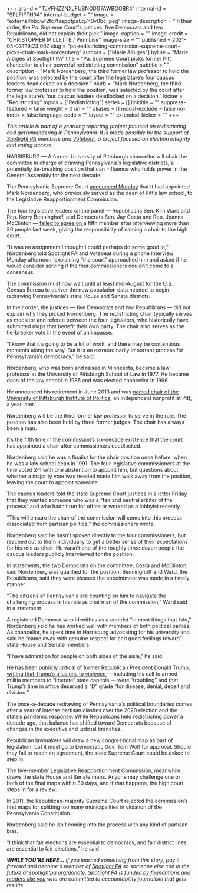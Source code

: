 +++
arc-id = "TJVFNZZNXJFUBNODG7AWBOOBR4"
internal-id = "SPLFIFTH04"
internal-budget = ""
image = "external/nbqwf2fc7tseppfpa8q7n0v0bc.jpeg"
image-description = "In their order, the Pa. Supreme Court's justices, five Democrats and two Republicans, did not explain their pick."
image-caption = ""
image-credit = "CHRISTOPHER MILLETTE / PennLive"
image-size = ""
published = 2021-05-03T19:23:00Z
slug = "pa-redistricting-commission-supreme-court-picks-chair-mark-nordenberg"
authors = ["Marie Albiges"]
byline = "Marie Albiges of Spotlight PA"
title = "Pa. Supreme Court picks former Pitt chancellor to chair powerful redistricting commission"
subtitle = ""
description = "Mark Nordenberg, the third former law professor to hold the position, was selected by the court after the legislature’s four caucus leaders deadlocked on a decision."
blurb = "Mark Nordenberg, the third former law professor to hold the position, was selected by the court after the legislature’s four caucus leaders deadlocked on a decision."
kicker = "Redistricting"
topics = ["Redistricting"]
series = []
linktitle = ""
suppress-featured = false
weight = 0
url = ""
aliases = []
modal-exclude = false
no-index = false
language-code = ""
layout = ""
extended-kicker = ""
+++

<i>This article is part of a yearlong reporting project focused on redistricting and gerrymandering in Pennsylvania. It is made possible by the support of </i><a href="https://www.spotlightpa.org/"><i>Spotlight PA</i></a><i> members and </i><a href="https://web.archive.org/20201019151248/https://votebeat.org/"><i>Votebeat</i></a><i>, a project focused on election integrity and voting access.</i>

HARRISBURG — A former University of Pittsburgh chancellor will chair the committee in charge of drawing Pennsylvania’s legislative districts, a potentially tie-breaking position that can influence who holds power in the General Assembly for the next decade.

The Pennsylvania Supreme Court <a href="https://web.archive.org/web/20210527021244/http://www.pacourts.us/assets/opinions/Supreme/out/Order%20Entered%20-%20104765239134335172.pdf?cb=1">announced Monday</a> that it had appointed Mark Nordenberg, who previously served as the dean of Pitt’s law school, to the Legislative Reapportionment Commission.

The four legislative leaders on the panel — Republicans Sen. Kim Ward and Rep. Kerry Benninghoff, and Democrats Sen. Jay Costa and Rep. Joanna McClinton — <a href="https://www.spotlightpa.org/news/2021/04/pa-supreme-court-redistricting-chair-democrats-republicans-agreement/">failed to agree on </a>a fifth member after interviewing more than 30 people last week, giving the responsibility of naming a chair to the high court.

<script src="https://www.spotlightpa.org/embed.js" async></script><div data-spl-embed-version="1" data-spl-src="https://www.spotlightpa.org/embeds/newsletter/"></div>

“It was an assignment I thought I could perhaps do some good in,” Nordenberg told Spotlight PA and Votebeat during a phone interview Monday afternoon, explaining “the court” approached him and asked if he would consider serving if the four commissioners couldn’t come to a consensus.

The commission must now wait until at least mid-August for the U.S. Census Bureau to deliver the new population data needed to begin redrawing Pennsylvania’s state House and Senate districts.

In their order, the justices — five Democrats and two Republicans — did not explain why they picked Nordenberg. The redistricting chair typically serves as mediator and referee between the four legislators, who historically have submitted maps that benefit their own party. The chair also serves as the tie-breaker vote in the event of an impasse.

“I know that it’s going to be a lot of work, and there may be contentious moments along the way. But it is an extraordinarily important process for Pennsylvania’s democracy,” he said.

Nordenberg, who was born and raised in Minnesota, became a law professor at the University of Pittsburgh School of Law in 1977. He became dean of the law school in 1985 and was elected chancellor in 1996.

He announced his retirement in June 2013 and was <a href="https://archive.triblive.com/news/nordenberg-to-chair-pitts-institute-of-politics/">named chair of the University of Pittsburgh Institute of Politics</a>, an independent nonprofit at Pitt, a year later.

Nordenberg will be the third former law professor to serve in the role. The position has also been held by three former judges. The chair has always been a man.

It’s the fifth time in the commission’s six-decade existence that the court has appointed a chair after commissioners deadlocked.

Nordenberg said he was a finalist for the chair position once before, when he was a law school dean in 1991. The four legislative commissioners at the time voted 2-1 with one abstention to appoint him, but questions about whether a majority vote was needed made him walk away from the position, leaving the court to appoint someone.

The caucus leaders told the state Supreme Court justices in a letter Friday that they wanted someone who was a “fair and neutral arbiter of the process” and who hadn’t run for office or worked as a lobbyist recently.

“This will ensure the chair of the commission will come into this process dissociated from partisan politics,” the commissioners wrote.

Nordenberg said he hasn’t spoken directly to the four commissioners, but reached out to them individually to get a better sense of their expectations for his role as chair. He wasn’t one of the roughly three dozen people the caucus leaders publicly interviewed for the position.

In statements, the two Democrats on the committee, Costa and McClinton, said Nordenberg was qualified for the position. Benninghoff and Ward, the Republicans, said they were pleased the appointment was made in a timely manner.

“The citizens of Pennsylvania are counting on him to navigate the challenging process in his role as chairman of the commission,” Ward said in a statement.

A registered Democrat who identifies as a centrist “in most things that I do,” Nordenberg said he has worked well with members of both political parties. As chancellor, he spent time in Harrisburg advocating for his university and said he “came away with genuine respect for and good feelings toward” state House and Senate members.

“I have admiration for people on both sides of the aisle,” he said.

He has been publicly critical of former Republican President Donald Trump, <a href="https://www.post-gazette.com/opinion/Op-Ed/2020/10/31/Mark-Nordenberg-Grading-the-president-s-performance/stories/202010310011">writing that Trump’s allusions to violence </a>— including his call to armed militia members to “liberate” state capitols — were “troubling” and that Trump’s time in office deserved a “D” grade “for disease, denial, deceit and division.”

The once-a-decade redrawing of Pennsylvania’s political boundaries comes after a year of intense partisan clashes over the 2020 election and the state’s pandemic response. While Republicans held redistricting power a decade ago, that balance has shifted toward Democrats because of changes in the executive and judicial branches.

<script src="https://www.spotlightpa.org/embed.js" async></script><div data-spl-embed-version="1" data-spl-src="https://www.spotlightpa.org/embeds/donate/?teaser_text=If%20you%20learned%20something%2C%20pay%20it%20forward%20and%20become%20a%20member%20of%20Spotlight%20PA%20so%20someone%20else%20can%20in%20the%20future.%20%3Cb%3EFor%20a%20limited%20time%20only%2C%20all%20contributions%20will%20be%20matched%20dollar-for-dollar%20up%20to%20%2415%2C000.%3C%2Fb%3E"></div>

Republican lawmakers will draw a new congressional map as part of legislation, but it must go to Democratic Gov. Tom Wolf for approval. Should they fail to reach an agreement, the state Supreme Court could be asked to step in.

The five-member Legislative Reapportionment Commission, meanwhile, draws the state House and Senate maps. Anyone may challenge one or both of the final maps within 30 days, and if that happens, the high court steps in for a review.

In 2011, the Republican-majority Supreme Court rejected the commission’s first maps for splitting too many municipalities in violation of the Pennsylvania Constitution.

Nordenberg said he isn’t coming into the process with any kind of partisan bias.

“I think that fair elections are essential to democracy, and fair district lines are essential to fair elections,” he said.

<i><b>WHILE YOU’RE HERE...</b></i><i> If you learned something from this story, pay it forward and become a member of </i><a href="https://www.spotlightpa.org/"><i>Spotlight PA</i></a><i> so someone else can in the future at </i><a href="https://www.spotlightpa.org/donate"><i>spotlightpa.org/donate</i></a><i>. Spotlight PA is funded by</i><a href="https://www.spotlightpa.org/support"><i> foundations</i></a><i> </i><a href="https://www.spotlightpa.org/support"><i>and readers like you</i></a><i> who are committed to accountability journalism that gets results.</i>
